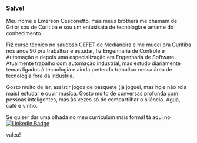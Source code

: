 ### Salve!

Meu nome é Emerson Cesconetto, mas meus brothers me chamam de Grilo; sou de Curitiba e sou um entusisata de tecnologia e amante do conhecimento. 

Fiz curso técnico no saudoso CEFET de Medianeira e me mudei pra Curitiba nos anos 90 pra trabalhar e estudar, fiz Engenharia de Controle e Automação e depois uma especialização em Engenharia de Software.
Atualmente trabalho com automação industrial, mas estudo diariamente temas ligados à tecnologia e ainda pretendo trabalhar nessa área de tecnologia fora da indústria.

Gosto muito de ler, assistir jogos de basquete (já joguei, mas hoje não rola mais) estudar e ouvir música. 
Gosto muito de conversas profunda com pessoas inteligentes, mas às vezes só de compartilhar o silêncio.
Água, café e vinho.

Se quiser dar uma olhada no meu curriculum mais formal tá aqui no [![Linkedin Badge](https://img.shields.io/badge/-LinkedIn-blue?style=flat-square&logo=Linkedin&logoColor=white&link=https://www.linkedin.com/in/emersoncesconetto)](https://www.linkedin.com/in/emersoncesconetto)

valeu!
<!--
**ecesconetto/ecesconetto** is a ✨ _special_ ✨ repository because its `README.md` (this file) appears on your GitHub profile.

Here are some ideas to get you started:

- 🔭 I’m currently working on ...
- 🌱 I’m currently learning ...
- 👯 I’m looking to collaborate on ...
- 🤔 I’m looking for help with ...
- 💬 Ask me about ...
- 📫 How to reach me: ...
- 😄 Pronouns: ...
- ⚡ Fun fact: ...
-->
